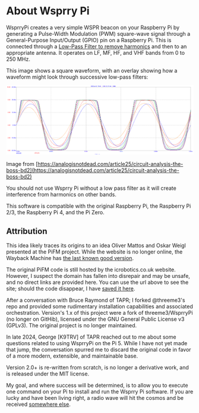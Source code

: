 # About Wsprry Pi

WsprryPi creates a very simple WSPR beacon on your Raspberry Pi by generating a Pulse-Width Modulation (PWM) square-wave signal through a General-Purpose Input/Output (GPIO) pin on a Raspberry Pi. This is connected through a [Low-Pass Filter to remove harmonics](https://www.nutsvolts.com/magazine/article/making\_waves\_) and then to an appropriate antenna. It operates on LF, MF, HF, and VHF bands from 0 to 250 MHz.

This image shows a square waveform, with an overlay showing how a waveform might look through successive low-pass filters:

![Waveforms](waveforms.png)

Image from [https://analogisnotdead.com/article25/circuit-analysis-the-boss-bd2](https://analogisnotdead.com/article25/circuit-analysis-the-boss-bd2)

You should not use Wsprry Pi without a low pass filter as it will create interference from harmonics on other bands.

This software is compatible with the original Raspberry Pi, the Raspberry Pi 2/3, the Raspberry Pi 4, and the Pi Zero.

## Attribution

This idea likely traces its origins to an idea Oliver Mattos and Oskar Weigl presented at the PiFM project. While the website is no longer online, the Wayback Machine has [the last known good version]( http://web.archive.org/web/20131016184311/http://www.icrobotics.co.uk/wiki/index.php/Turning_the_Raspberry_Pi_Into_an_FM_Transmitter).

The original PiFM code is still hosted by the icrobotics.co.uk website. However, I suspect the domain has fallen into disrepair and may be unsafe, and no direct links are provided here. You can use the url above to see the site; should the code disappear, I have [saved it here](https://github.com/lbussy/WsprryPi/raw/refs/heads/main/historical/pifm.tar.gz).

After a conversation with Bruce Raymond of TAPR; I forked @threeme3's repo and provided some rudimentary installation capabilities and associated orchestration.  Version's 1.x of this project were a fork of threeme3/WsprryPi (no longer on GitHib), licensed under the GNU General Public License v3 (GPLv3). The original project is no longer maintained.

In late 2024, George [K9TRV] of TAPR reached out to me about some questions related to using WsprryPi on the Pi 5.  While I have not yet made that jump, the conversation spurred me to discard the original code in favor of a more modern, extensible, and maintainable base.

Version 2.0+ is re-written from scratch, is no longer a derivative work, and is released under the MIT license.

My goal, and where success will be determined, is to allow you to execute one command on your Pi to install and run the Wsprry Pi software. If you are lucky and have been living right, a radio wave will hit the cosmos and be received [somewhere else](https://wsprnet.org).
